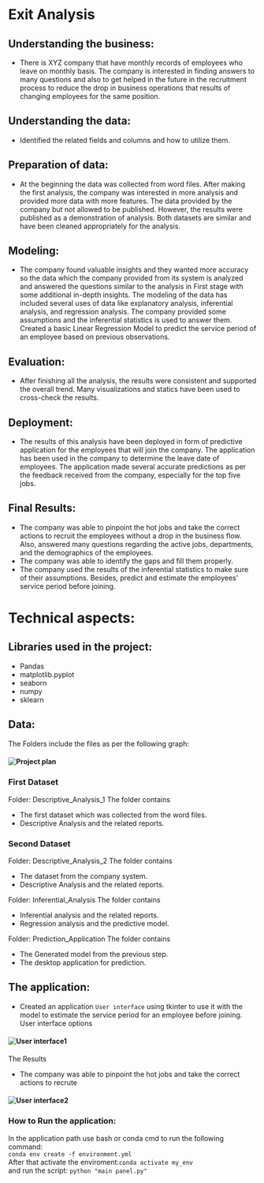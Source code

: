 # Exit Analysis

## Understanding the business:
- There is XYZ company that have monthly records of employees who leave on monthly basis. The company is interested in finding answers to many questions and also to get helped in the future in the recruitment process to reduce the drop in business operations that results of changing employees for the same position.

## Understanding the data:
- Identified the related fields and columns and how to utilize them.

## Preparation of data:
- At the beginning the data was collected from word files. After making the first analysis, the company was interested in more analysis and provided more data with more features. The data provided  by the company but not allowed to be published. However, the results were published as a demonstration of analysis. Both datasets are similar and have been cleaned appropriately for the analysis. 

## Modeling:
- The company found valuable insights and they wanted more accuracy so the data which the company provided from its system is analyzed and answered the questions similar to the analysis in First stage with some additional in-depth insights.
The modeling of the data has included several uses of data like explanatory analysis, inferential analysis, and regression analysis. The company provided some assumptions and the inferential statistics is used to answer them. Created a basic Linear Regression Model to predict the service period of an employee based on previous observations.

## Evaluation:
- After finishing all the analysis, the results were consistent and supported the overall trend. Many visualizations and statics have been used to cross-check the results.

## Deployment:
- The results of this analysis have been deployed in form of predictive application for the employees that will join the company. The application has been used in the company to determine the leave date of employees. The application made several accurate predictions as per the feedback received from the company, especially for the top five jobs.

## Final Results:
- The company was able to pinpoint the hot jobs and take the correct actions to recruit the employees without a drop in the business flow. Also, answered many questions regarding the active jobs, departments, and the demographics of the employees.
- The company was able to identify the gaps and fill them properly.
- The company used the results of the inferential statistics to make sure of their assumptions. Besides, predict and estimate the employees' service period before joining.

# Technical aspects:

## **Libraries used in the project:** 
- Pandas
- matplotlib.pyplot
- seaborn
- numpy
- sklearn

## Data:

The Folders include the files as per the following graph:

#### ![Project plan](https://i.imgur.com/TMXz6lJ.jpg "Analysis plan")

### First Dataset
Folder: Descriptive_Analysis_1
The folder contains 
- The first dataset which was collected from the word files.
- Descriptive Analysis and the related reports.

### Second Dataset
Folder: Descriptive_Analysis_2
The folder contains 
- The dataset from the company system.
- Descriptive Analysis and the related reports.

Folder: Inferential_Analysis
The folder contains 
- Inferential analysis and the related reports.
- Regression analysis and the predictive model.

Folder: Prediction_Application
The folder contains 
- The Generated model from the previous step.
- The desktop application for prediction.

## The application:
- Created an application `User interface` using tkinter to use it with the model to estimate the service period for an employee before joining.  
User interface options
#### ![User interface1](https://i.imgur.com/F3iDE2O.jpg "Application user interface")  
The Results
- The company was able to pinpoint the hot jobs and take the correct actions to recrute 
#### ![User interface2](https://i.imgur.com/RiuWdJB.jpg "Application prediction")  

### How to Run the application:
In the application path use bash or conda cmd to run the following command:  
```conda env create -f environment.yml```  
After that activate the enviroment:```conda activate my_env```   
and run the script: `python "main panel.py" `
